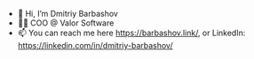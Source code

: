 - 👋 Hi, I’m Dmitriy Barbashov
- 🤵🏻 COO @ Valor Software
- 📫 You can reach me here https://barbashov.link/, or LinkedIn: https://linkedin.com/in/dmitriy-barbashov/

<!---
tgskiv/tgskiv is a ✨ special ✨ repository because its `README.md` (this file) appears on your GitHub profile.
You can click the Preview link to take a look at your changes.
--->
